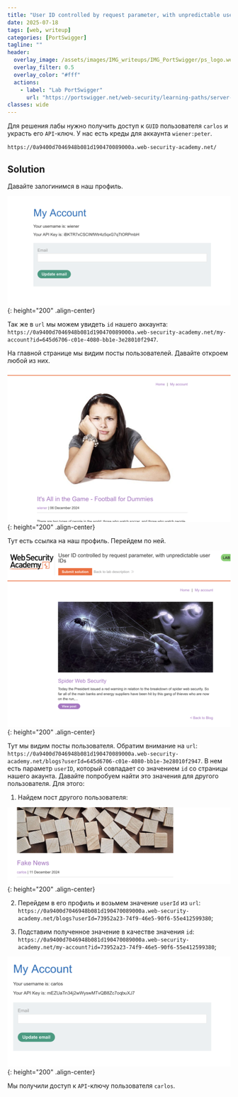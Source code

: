 ```yaml
---
title: "User ID controlled by request parameter, with unpredictable user IDs"
date: 2025-07-18
tags: [web, writeup]  
categories: [PortSwigger]
tagline: ""
header:
  overlay_image: /assets/images/IMG_writeups/IMG_PortSwigger/ps_logo.webp
  overlay_filter: 0.5 
  overlay_color: "#fff"
  actions:
    - label: "Lab PortSwigger"
      url: "https://portswigger.net/web-security/learning-paths/server-side-vulnerabilities-apprentice/access-control-apprentice/access-control/lab-user-id-controlled-by-request-parameter-with-unpredictable-user-ids#"
classes: wide
---
```


Для решения лабы нужно получить доступ к `GUID` пользователя `carlos` и украсть его `API`-ключ. У нас есть креды для аккаунта `wiener:peter`.

```
https://0a9400d7046948b081d190470089000a.web-security-academy.net/
```

## Solution

Давайте залогинимся в наш профиль.

![IMG](/assets/images/IMG_writeups/IMG_PortSwigger/IMG_access_control/IMG_User_ID_controlled_by_request_parameter_with_unpredictable_user_IDs/1.png){: height="200" .align-center}

Так же в `url` мы можем увидеть `id` нашего аккаунта: `https://0a9400d7046948b081d190470089000a.web-security-academy.net/my-account?id=645d6706-c01e-4080-bb1e-3e28010f2947`.

На главной странице мы видим посты пользователей. Давайте откроем любой из них.

![IMG](/assets/images/IMG_writeups/IMG_PortSwigger/IMG_access_control/IMG_User_ID_controlled_by_request_parameter_with_unpredictable_user_IDs/2.png){: height="200" .align-center}

Тут есть ссылка на наш профиль. Перейдем по ней.

![IMG](/assets/images/IMG_writeups/IMG_PortSwigger/IMG_access_control/IMG_User_ID_controlled_by_request_parameter_with_unpredictable_user_IDs/3.png){: height="200" .align-center}

Тут мы видим посты пользователя. Обратим внимание на `url`: `https://0a9400d7046948b081d190470089000a.web-security-academy.net/blogs?userId=645d6706-c01e-4080-bb1e-3e28010f2947`. В нем есть параметр `userID`, который совпадает со значением `id` со страницы нашего акаунта. Давайте попробуем найти это значения для другого пользователя. Для этого:

1. Найдем пост другого пользователя:

![IMG](/assets/images/IMG_writeups/IMG_PortSwigger/IMG_access_control/IMG_User_ID_controlled_by_request_parameter_with_unpredictable_user_IDs/4.png){: height="200" .align-center}

2. Перейдем в его профиль и возьмем значение `userId` из `url`: `https://0a9400d7046948b081d190470089000a.web-security-academy.net/blogs?userId=73952a23-74f9-46e5-90f6-55e412599380`;

3. Подставим полученное значение в качестве значения `id`: `https://0a9400d7046948b081d190470089000a.web-security-academy.net/my-account?id=73952a23-74f9-46e5-90f6-55e412599380`;

![IMG](/assets/images/IMG_writeups/IMG_PortSwigger/IMG_access_control/IMG_User_ID_controlled_by_request_parameter_with_unpredictable_user_IDs/5.png){: height="200" .align-center}

Мы получили доступ к `API`-ключу пользователя `carlos`.
